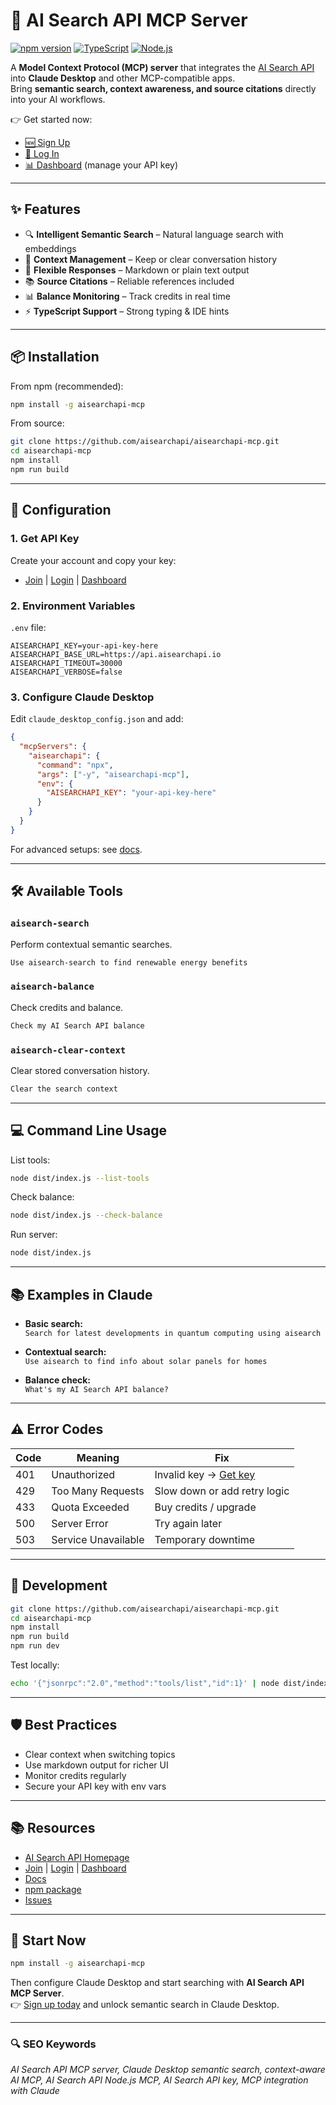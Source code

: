 # 🤖 AI Search API MCP Server

[![npm version](https://badge.fury.io/js/aisearchapi-mcp.svg)](https://www.npmjs.com/package/aisearchapi-mcp)
[![TypeScript](https://img.shields.io/badge/%3C%2F%3E-TypeScript-%230074c1.svg)](http://www.typescriptlang.org/)
[![Node.js](https://img.shields.io/badge/Node.js-18%2B-339933.svg?logo=node.js&logoColor=white)](https://nodejs.org/)

A **Model Context Protocol (MCP) server** that integrates the [AI Search API](https://aisearchapi.io/) into **Claude Desktop** and other MCP-compatible apps.  
Bring **semantic search, context awareness, and source citations** directly into your AI workflows.

👉 Get started now:  
- [🆕 Sign Up](https://app.aisearchapi.io/join)  
- [🔑 Log In](https://app.aisearchapi.io/login)  
- [📊 Dashboard](https://app.aisearchapi.io/dashboard) (manage your API key)  

---

## ✨ Features

- 🔍 **Intelligent Semantic Search** – Natural language search with embeddings  
- 💬 **Context Management** – Keep or clear conversation history  
- 📝 **Flexible Responses** – Markdown or plain text output  
- 📚 **Source Citations** – Reliable references included  
- 📊 **Balance Monitoring** – Track credits in real time  
- ⚡ **TypeScript Support** – Strong typing & IDE hints  

---

## 📦 Installation

From npm (recommended):  
```bash
npm install -g aisearchapi-mcp
```

From source:  
```bash
git clone https://github.com/aisearchapi/aisearchapi-mcp.git
cd aisearchapi-mcp
npm install
npm run build
```

---

## 🔑 Configuration

### 1. Get API Key  
Create your account and copy your key:  
- [Join](https://app.aisearchapi.io/join) | [Login](https://app.aisearchapi.io/login) | [Dashboard](https://app.aisearchapi.io/dashboard)

### 2. Environment Variables  
`.env` file:  
```env
AISEARCHAPI_KEY=your-api-key-here
AISEARCHAPI_BASE_URL=https://api.aisearchapi.io
AISEARCHAPI_TIMEOUT=30000
AISEARCHAPI_VERBOSE=false
```

### 3. Configure Claude Desktop  
Edit `claude_desktop_config.json` and add:

```json
{
  "mcpServers": {
    "aisearchapi": {
      "command": "npx",
      "args": ["-y", "aisearchapi-mcp"],
      "env": {
        "AISEARCHAPI_KEY": "your-api-key-here"
      }
    }
  }
}
```

For advanced setups: see [docs](https://docs.aisearchapi.io/).

---

## 🛠️ Available Tools

### `aisearch-search`  
Perform contextual semantic searches.  
```bash
Use aisearch-search to find renewable energy benefits
```

### `aisearch-balance`  
Check credits and balance.  
```bash
Check my AI Search API balance
```

### `aisearch-clear-context`  
Clear stored conversation history.  
```bash
Clear the search context
```

---

## 💻 Command Line Usage

List tools:  
```bash
node dist/index.js --list-tools
```

Check balance:  
```bash
node dist/index.js --check-balance
```

Run server:  
```bash
node dist/index.js
```

---

## 📚 Examples in Claude

- **Basic search:**  
  `Search for latest developments in quantum computing using aisearch`  

- **Contextual search:**  
  `Use aisearch to find info about solar panels for homes`  

- **Balance check:**  
  `What's my AI Search API balance?`  

---

## ⚠️ Error Codes

| Code | Meaning | Fix |
|------|---------|-----|
| 401 | Unauthorized | Invalid key → [Get key](https://app.aisearchapi.io/dashboard) |
| 429 | Too Many Requests | Slow down or add retry logic |
| 433 | Quota Exceeded | Buy credits / upgrade |
| 500 | Server Error | Try again later |
| 503 | Service Unavailable | Temporary downtime |

---

## 🔧 Development

```bash
git clone https://github.com/aisearchapi/aisearchapi-mcp.git
cd aisearchapi-mcp
npm install
npm run build
npm run dev
```

Test locally:  
```bash
echo '{"jsonrpc":"2.0","method":"tools/list","id":1}' | node dist/index.js
```

---

## 🛡️ Best Practices

- Clear context when switching topics  
- Use markdown output for richer UI  
- Monitor credits regularly  
- Secure your API key with env vars  

---

## 📚 Resources

- [AI Search API Homepage](https://aisearchapi.io/)  
- [Join](https://app.aisearchapi.io/join) | [Login](https://app.aisearchapi.io/login) | [Dashboard](https://app.aisearchapi.io/dashboard)  
- [Docs](https://docs.aisearchapi.io/)  
- [npm package](https://www.npmjs.com/package/aisearchapi-mcp)  
- [Issues](https://github.com/aisearchapi/aisearchapi-mcp/issues)  

---

## 🎉 Start Now

```bash
npm install -g aisearchapi-mcp
```

Then configure Claude Desktop and start searching with **AI Search API MCP Server**.  
👉 [Sign up today](https://app.aisearchapi.io/join) and unlock semantic search in Claude Desktop.  

---

### 🔍 SEO Keywords  
*AI Search API MCP server, Claude Desktop semantic search, context-aware AI MCP, AI Search API Node.js MCP, AI Search API key, MCP integration with Claude*
